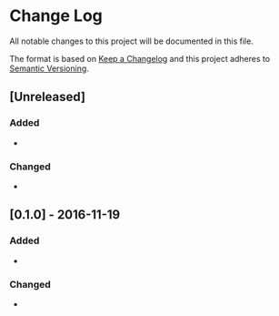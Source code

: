 # Change Log
All notable changes to this project will be documented in this file.

The format is based on [Keep a Changelog](http://keepachangelog.com/) and this project adheres to [Semantic Versioning](http://semver.org/).

## [Unreleased]
### Added
-

### Changed
-

## [0.1.0] - 2016-11-19
### Added
-

### Changed
-
